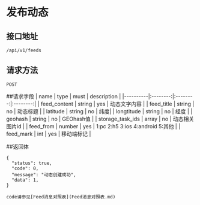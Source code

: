 # 发布动态

## 接口地址
```
/api/v1/feeds
```
## 请求方法
```
POST
```
##请求字段
| name     | type     | must     | description |
|----------|:--------:|:--------:|:--------:|
| feed_content  | string      | yes      | 动态文字内容 |
| feed_title | string   | no    | 动态标题 |
| latitude   | string     | no    | 纬度|
|	longtitude	| string	| no	| 经度	|
|	geohash	|	string	| no	| GEOhash值	|
|	storage_task_ids	| array	| no 	| 动态相关图片id	|
|	feed_from	| number	| yes | 1:pc 2:h5 3:ios 4:android 5:其他 |
|	feed_mark	| int	| yes | 移动端标记 |


##返回体
```json5
{
  "status": true,
  "code": 0,
  "message": "动态创建成功",
  "data": 1,
}
```
```
code请参见[Feed消息对照表](Feed消息对照表.md)
```

